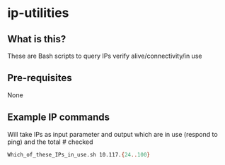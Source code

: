 # ip-utilities

## What is this?

These are Bash scripts to query IPs verify alive/connectivity/in use

## Pre-requisites

None

## Example IP commands

Will take IPs as input parameter and output which are in use (respond to ping) and the total # checked
```bash
Which_of_these_IPs_in_use.sh 10.117.{24..100}
```

